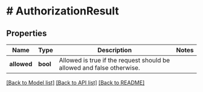# # AuthorizationResult

## Properties

Name | Type | Description | Notes
------------ | ------------- | ------------- | -------------
**allowed** | **bool** | Allowed is true if the request should be allowed and false otherwise. |

[[Back to Model list]](../../README.md#models) [[Back to API list]](../../README.md#endpoints) [[Back to README]](../../README.md)

